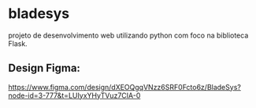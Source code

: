 # bladesys
projeto de desenvolvimento web utilizando python com foco na biblioteca Flask.

## Design Figma:
https://www.figma.com/design/dXEOQgqVNzz6SRF0Fcto6z/BladeSys?node-id=3-777&t=LUIyxYHyTVuz7CIA-0
